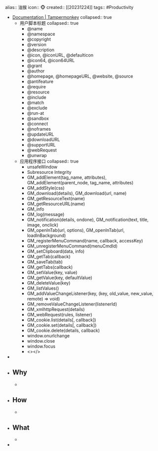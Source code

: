 alias:: 油猴
icon:: 🐵
created:: [[20231224]]
tags:: #Productivity
- [Documentation | Tampermonkey](https://www.tampermonkey.net/documentation.php)
  collapsed:: true
  - 用户脚本标题
    collapsed:: true
    - @name
    - @namespace
    - @copyright
    - @version
    - @description
    - @icon, @iconURL, @defaulticon
    - @icon64, @icon64URL
    - @grant
    - @author
    - @homepage, @homepageURL, @website, @source
    - @antifeature
    - @require
    - @resource
    - @include
    - @match
    - @exclude
    - @run-at
    - @sandbox
    - @connect
    - @noframes
    - @updateURL
    - @downloadURL
    - @supportURL
    - @webRequest
    - @unwrap
  - 应用程序接口
    collapsed:: true
    - unsafeWindow
    - Subresource Integrity
    - GM_addElement(tag_name, attributes), GM_addElement(parent_node, tag_name, attributes)
    - GM_addStyle(css)
    - GM_download(details), GM_download(url, name)
    - GM_getResourceText(name)
    - GM_getResourceURL(name)
    - GM_info
    - GM_log(message)
    - GM_notification(details, ondone), GM_notification(text, title, image, onclick)
    - GM_openInTab(url, options), GM_openInTab(url, loadInBackground)
    - GM_registerMenuCommand(name, callback, accessKey)
    - GM_unregisterMenuCommand(menuCmdId)
    - GM_setClipboard(data, info)
    - GM_getTab(callback)
    - GM_saveTab(tab)
    - GM_getTabs(callback)
    - GM_setValue(key, value)
    - GM_getValue(key, defaultValue)
    - GM_deleteValue(key)
    - GM_listValues()
    - GM_addValueChangeListener(key, (key, old_value, new_value, remote) => void)
    - GM_removeValueChangeListener(listenerId)
    - GM_xmlhttpRequest(details)
    - GM_webRequest(rules, listener)
    - GM_cookie.list(details[, callback])
    - GM_cookie.set(details[, callback])
    - GM_cookie.delete(details, callback)
    - window.onurlchange
    - window.close
    - window.focus
    - <><![CDATA[...]]></>
-
- ## Why
  -
- ## How
  -
- ## What
  -
-